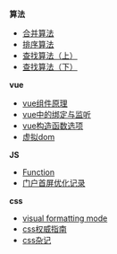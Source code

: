 **算法**
* [合并算法](https://github.com/jiangchenguang/blog/issues/6)
* [排序算法](https://github.com/jiangchenguang/blog/issues/7)
* [查找算法（上）](https://github.com/jiangchenguang/blog/issues/8)
* [查找算法（下）](https://github.com/jiangchenguang/blog/issues/9)



**vue**
* [vue组件原理](https://github.com/jiangchenguang/blog/issues/4)
* [vue中的绑定与监听](https://github.com/jiangchenguang/blog/issues/5)
* [vue构造函数选项](https://github.com/jiangchenguang/blog/issues/3)
* [虚拟dom](https://github.com/jiangchenguang/blog/issues/2)

**JS**
* [Function](https://github.com/jiangchenguang/blog/issues/1)
* [门户首屏优化记录](https://github.com/jiangchenguang/blog/issues/10)

**css**
* [visual formatting mode](https://github.com/jiangchenguang/blog/issues/14)
* [css权威指南](https://github.com/jiangchenguang/blog/issues/13)
* [css杂记](https://github.com/jiangchenguang/blog/issues/12)
